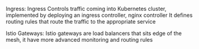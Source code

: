 Ingress:
Ingress Controls traffic coming into Kubernetes cluster, implemented by deploying an ingress controller, nginx controller
It defines routing rules that route the traffic to the appropriate service 

Istio Gateways:
 Istio gateways are load balancers that sits edge of the mesh, it have more advanced monitoring and routing rules
